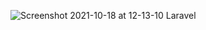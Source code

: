 ![Screenshot 2021-10-18 at 12-13-10 Laravel](https://user-images.githubusercontent.com/60251000/137685156-3d9e6f1f-0ce3-4970-9e1d-69e0da2fdaea.png)
